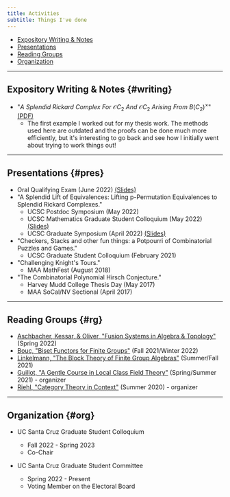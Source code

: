 ```yaml
---
title: Activities
subtitle: Things I've done
---
```


- [Expository Writing & Notes](#writing)
- [Presentations](#pres)
- [Reading Groups](#rg)
- [Organization](#org)

---

## Expository Writing & Notes {#writing}

- "*A Splendid Rickard Complex For* $\mathcal{O}C_2$ *And* $\mathcal{O}C_2$ *Arising From* $B(C_2)^\times$" [(PDF)](https://redrot.github.io/assets/pdf/C_2_Rickard_Complex_Computation.pdf)
  - The first example I worked out for my thesis work. The methods used here are outdated and the proofs can be done much more efficiently, but it's interesting to go back and see how I initially went about trying to work things out!

---

## Presentations {#pres}

- Oral Qualifying Exam (June 2022) [(Slides)](https://redrot.github.io/assets/pdf/oral_exam.pdf)
- "A Splendid Lift of Equivalences: Lifting p-Permutation Equivalences to Splendid Rickard Complexes." 
  - UCSC Postdoc Symposium (May 2022) 
  - UCSC Mathematics Graduate Student Colloquium (May 2022) [(Slides)](https://redrot.github.io/assets/pdf/splendid_lift_long.pdf)
  - UCSC Graduate Symposium (April 2022) [(Slides)](https://redrot.github.io/assets/pdf/splendid_lift_short.pdf)
- "Checkers, Stacks and other fun things: a Potpourri of Combinatorial Puzzles and Games." 
  - UCSC Graduate Student Colloquium (February 2021)
- "Challenging Knight's Tours." 
  - MAA MathFest (August 2018)
- "The Combinatorial Polynomial Hirsch Conjecture." 
  - Harvey Mudd College Thesis Day (May 2017)
  - MAA SoCal/NV Sectional (April 2017)

---

## Reading Groups {#rg}

- [Aschbacher, Kessar, & Oliver, "Fusion Systems in Algebra & Topology"](https://www.cambridge.org/core/books/fusion-systems-in-algebra-and-topology/2979A129C13045664A6514911CC96A0D) (Spring 2022)
- [Bouc, "Biset Functors for Finite Groups"](https://link.springer.com/book/10.1007/978-3-642-11297-3) (Fall 2021/Winter 2022)
- [Linkelmann, "The Block Theory of Finite Group Algebras"](https://www.cambridge.org/core/books/block-theory-of-finite-group-algebras/03F2A21C4725C2A250C8C0635444781A) (Summer/Fall 2021)
- [Guillot, "A Gentle Course in Local Class Field Theory"](https://www.cambridge.org/core/books/gentle-course-in-local-class-field-theory/F1D32C9B20A91D6F27424C37A14C45FC) (Spring/Summer 2021) - organizer
- [Riehl, "Category Theory in Context"](https://math.jhu.edu/~eriehl/context.pdf) (Summer 2020) - organizer

---

## Organization {#org}

- UC Santa Cruz Graduate Student Colloquium
  - Fall 2022 - Spring 2023
  - Co-Chair

- UC Santa Cruz Graduate Student Committee
  - Spring 2022 - Present
  - Voting Member on the Electoral Board
